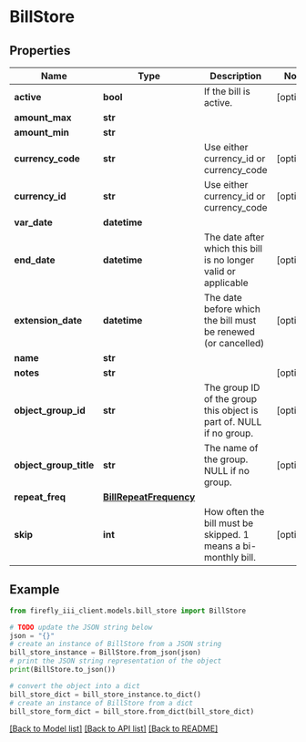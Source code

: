 # BillStore


## Properties

Name | Type | Description | Notes
------------ | ------------- | ------------- | -------------
**active** | **bool** | If the bill is active. | [optional] 
**amount_max** | **str** |  | 
**amount_min** | **str** |  | 
**currency_code** | **str** | Use either currency_id or currency_code | [optional] 
**currency_id** | **str** | Use either currency_id or currency_code | [optional] 
**var_date** | **datetime** |  | 
**end_date** | **datetime** | The date after which this bill is no longer valid or applicable | [optional] 
**extension_date** | **datetime** | The date before which the bill must be renewed (or cancelled) | [optional] 
**name** | **str** |  | 
**notes** | **str** |  | [optional] 
**object_group_id** | **str** | The group ID of the group this object is part of. NULL if no group. | [optional] 
**object_group_title** | **str** | The name of the group. NULL if no group. | [optional] 
**repeat_freq** | [**BillRepeatFrequency**](BillRepeatFrequency.md) |  | 
**skip** | **int** | How often the bill must be skipped. 1 means a bi-monthly bill. | [optional] 

## Example

```python
from firefly_iii_client.models.bill_store import BillStore

# TODO update the JSON string below
json = "{}"
# create an instance of BillStore from a JSON string
bill_store_instance = BillStore.from_json(json)
# print the JSON string representation of the object
print(BillStore.to_json())

# convert the object into a dict
bill_store_dict = bill_store_instance.to_dict()
# create an instance of BillStore from a dict
bill_store_form_dict = bill_store.from_dict(bill_store_dict)
```
[[Back to Model list]](../README.md#documentation-for-models) [[Back to API list]](../README.md#documentation-for-api-endpoints) [[Back to README]](../README.md)


